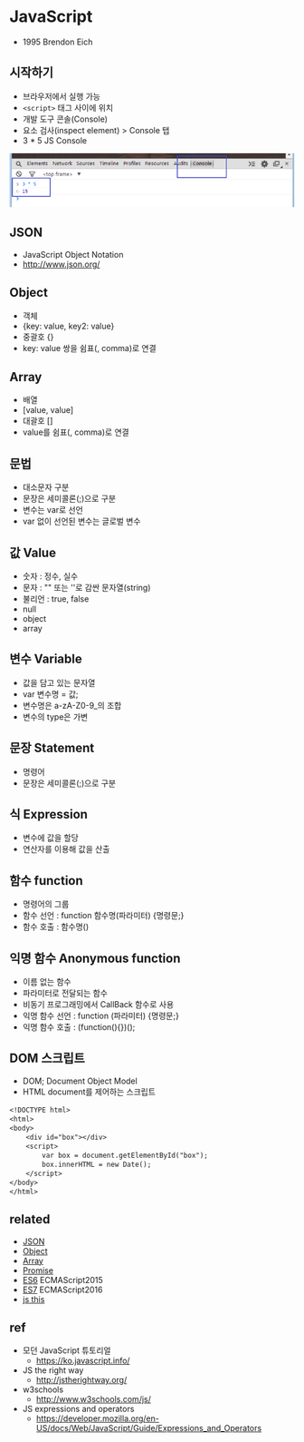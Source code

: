 # JavaScript

* 1995 Brendon Eich

## 시작하기
* 브라우저에서 실행 가능
* `<script>` 태그 사이에 위치
* 개발 도구 콘솔(Console)
* 요소 검사(inspect element) > Console 탭
* 3 * 5 JS Console

<img src="images/js01-console.png" alt="JS Console">

## JSON
* JavaScript Object Notation
* http://www.json.org/

## Object
* 객체
* {key: value, key2: value}
* 중괄호 {}
* key: value 쌍을 쉼표(, comma)로 연결

## Array
* 배열
* [value, value]
* 대괄호 []
* value를 쉼표(, comma)로 연결

## 문법
* 대소문자 구분
* 문장은 세미콜론(;)으로 구분
* 변수는 var로 선언
* var 없이 선언된 변수는 글로벌 변수

## 값 Value
* 숫자 : 정수, 실수
* 문자 : "" 또는 ''로 감싼 문자열(string)
* 불리언 : true, false
* null
* object
* array

## 변수 Variable
* 값을 담고 있는 문자열
* var 변수명 = 값;
* 변수명은 a-zA-Z0-9_의 조합
* 변수의 type은 가변

## 문장 Statement
* 명령어
* 문장은 세미콜론(;)으로 구분

## 식 Expression
* 변수에 값을 할당
* 연산자를 이용해 값을 산출

## 함수 function
* 명령어의 그룹
* 함수 선언 : function 함수명(파라미터) {명령문;}
* 함수 호출 : 함수명()

## 익명 함수 Anonymous function
* 이름 없는 함수
* 파라미터로 전달되는 함수
* 비동기 프로그래밍에서 CallBack 함수로 사용
* 익명 함수 선언 : function (파라미터) {명령문;}
* 익명 함수 호출 : (function(){})();

## DOM 스크립트
* DOM; Document Object Model
* HTML document를 제어하는 스크립트

```
<!DOCTYPE html>
<html>
<body>
    <div id="box"></div>
    <script>
        var box = document.getElementById("box");
        box.innerHTML = new Date();
    </script>
</body>
</html>
```

## related
* [JSON](/mib/js/json)
* [Object](/mib/js/object)
* [Array](/mib/js/array)
* [Promise](/mib/js/promise)
* [ES6](/mib/js/es6) ECMAScript2015
* [ES7](/mib/js/es7) ECMAScript2016
* [js this](/mib/js/this)

## ref
* 모던 JavaScript 튜토리얼
  * https://ko.javascript.info/
* JS the right way
  * http://jstherightway.org/
* w3schools
  * http://www.w3schools.com/js/
* JS expressions and operators
  * https://developer.mozilla.org/en-US/docs/Web/JavaScript/Guide/Expressions_and_Operators
